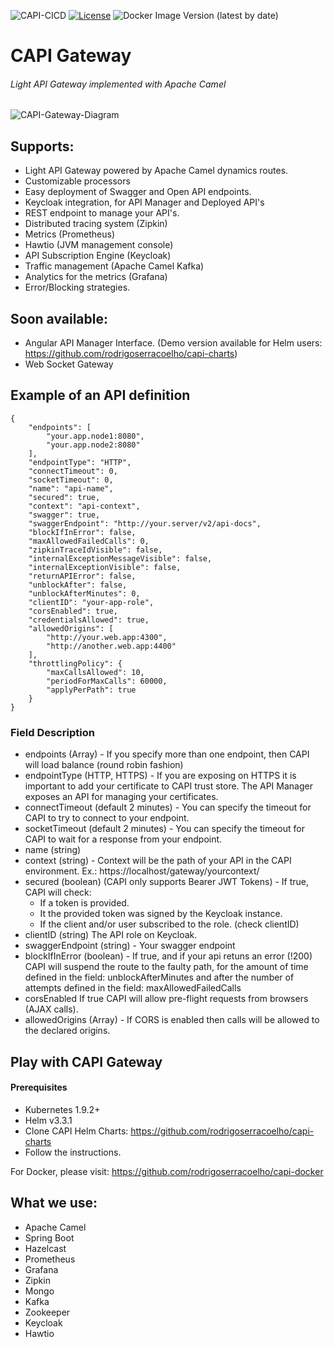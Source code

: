 ![CAPI-CICD](https://github.com/rodrigoserracoelho/capi-gateway/workflows/CAPI-CICD/badge.svg?branch=master)
[![License](https://img.shields.io/badge/License-Apache%202.0-blue.svg)](https://opensource.org/licenses/Apache-2.0)
![Docker Image Version (latest by date)](https://img.shields.io/docker/v/surisoft/capi-gateway)

# CAPI Gateway
###### Light API Gateway implemented with Apache Camel

![CAPI-Gateway-Diagram](https://surisoft.io/assets/images/CAPI-Gateway-white.png)

## Supports:
* Light API Gateway powered by Apache Camel dynamics routes.
* Customizable processors
* Easy deployment of Swagger and Open API endpoints.
* Keycloak integration, for API Manager and Deployed API's
* REST endpoint to manage your API's.
* Distributed tracing system (Zipkin)
* Metrics (Prometheus)
* Hawtio (JVM management console)
* API Subscription Engine (Keycloak)
* Traffic management (Apache Camel Kafka)
* Analytics for the metrics (Grafana) 
* Error/Blocking strategies.

## Soon available:
* Angular API Manager Interface. (Demo version available for Helm users: https://github.com/rodrigoserracoelho/capi-charts)
* Web Socket Gateway

## Example of an API definition

    {
    	"endpoints": [
    		"your.app.node1:8080",
    		"your.app.node2:8080"
    	],
    	"endpointType": "HTTP",
    	"connectTimeout": 0,
    	"socketTimeout": 0,
    	"name": "api-name",
    	"secured": true,
    	"context": "api-context",
    	"swagger": true,
    	"swaggerEndpoint": "http://your.server/v2/api-docs",
    	"blockIfInError": false,
    	"maxAllowedFailedCalls": 0,
    	"zipkinTraceIdVisible": false,
    	"internalExceptionMessageVisible": false,
    	"internalExceptionVisible": false,
    	"returnAPIError": false,
    	"unblockAfter": false,
    	"unblockAfterMinutes": 0,
    	"clientID": "your-app-role",
    	"corsEnabled": true,
    	"credentialsAllowed": true,
    	"allowedOrigins": [
    		"http://your.web.app:4300",
    		"http://another.web.app:4400"
    	],
    	"throttlingPolicy": {
    		"maxCallsAllowed": 10,
    		"periodForMaxCalls": 60000,
    		"applyPerPath": true
    	}
    }
### Field Description

 * endpoints (Array) - If you specify more than one endpoint, then CAPI will load balance (round robin fashion)
 * endpointType (HTTP, HTTPS) - If you are exposing on HTTPS it is important to add your certificate to CAPI trust store. The API Manager exposes an API for managing your certificates.
 * connectTimeout (default 2 minutes) - You can specify the timeout for CAPI to try to connect to your endpoint.
 * socketTimeout (default 2 minutes) - You can specify the timeout for CAPI to wait for a response from your endpoint.
 * name (string) 
 * context (string) - Context will be the path of your API in the CAPI environment. Ex.: https://localhost/gateway/yourcontext/
 * secured (boolean) (CAPI only supports Bearer JWT Tokens) - If true, CAPI will check:
    * If a token is provided.
    * It the provided token was signed by the Keycloak instance.
    * If the client and/or user subscribed to the role. (check clientID)
 * clientID (string) The API role on Keycloak.
 * swaggerEndpoint (string) - Your swagger endpoint
 * blockIfInError (boolean) - If true, and if your api retuns an error (!200) CAPI will suspend the route to the faulty path, for the amount of time defined in the field: unblockAfterMinutes and after the number of attempts defined in the field: maxAllowedFailedCalls
 * corsEnabled  If true CAPI will allow pre-flight requests from browsers (AJAX calls). 
 * allowedOrigins (Array) - If CORS is enabled then calls will be allowed to the declared origins.
 
## Play with CAPI Gateway

#### Prerequisites
  * Kubernetes 1.9.2+
  * Helm v3.3.1
  * Clone CAPI Helm Charts: https://github.com/rodrigoserracoelho/capi-charts
  * Follow the instructions.
  
For Docker, please visit: https://github.com/rodrigoserracoelho/capi-docker

## What we use:
* Apache Camel
* Spring Boot
* Hazelcast
* Prometheus
* Grafana
* Zipkin
* Mongo
* Kafka
* Zookeeper
* Keycloak
* Hawtio